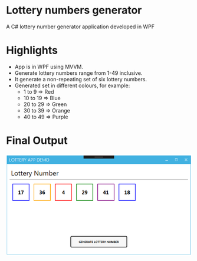 # Lottery numbers generator
A C# lottery number generator application developed in WPF

# Highlights
- App is in WPF using MVVM.
- Generate lottery numbers range from 1-49 inclusive.
- It generate a non-repeating set of six lottery numbers.
- Generated set in different colours, for example:
  - 1 to 9   => Red
  - 10 to 19 => Blue
  - 20 to 29 => Green
  - 30 to 39 => Orange
  - 40 to 49 => Purple

# Final Output
![Alt text](/LotteryApp_Output.PNG?raw=true "Final Output")
